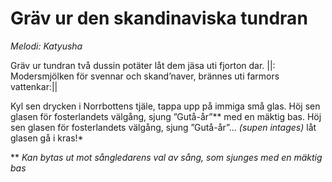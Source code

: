 # Gräv ur den skandinaviska tundran
*Melodi: Katyusha*

Gräv ur tundran två dussin potäter
låt dem jäsa uti fjorton dar.
||: Modersmjölken för svennar och skand’naver,
brännes uti farmors vattenkar:||

Kyl sen drycken i Norrbottens tjäle,
tappa upp på immiga små glas.
Höj sen glasen för fosterlandets välgång,
sjung ”Gutå-år”** med en mäktig bas.
Höj sen glasen för fosterlandets välgång,
sjung ”Gutå-år”... *(supen intages)*
låt glasen gå i kras!*

\*\* *Kan bytas ut mot sångledarens val av sång, som sjunges med en mäktig bas*